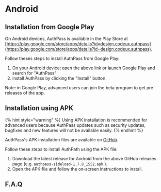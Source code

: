 # Android

## Installation from Google Play

On Android devices, AuthPass is available in the Play Store at [https://play.google.com/store/apps/details?id=design.codeux.authpass](https://play.google.com/store/apps/details?id=design.codeux.authpass).

Follow theses steps to install AuthPass from Google Play:

1. On your Android device: open the above link or launch Google Play and search for "AuthPass"
2. Install AuthPass by clicking the "Install" button.

Note: in Google Play, advanced users can join the beta program to get pre-releases of the app.

## Installation using APK

{% hint style="warning" %}
Using APK installation is recommended for advanced users because AuthPass updates such as security updates, bugfixes and new features will not be available easily.
{% endhint %}

AuthPass's APK installation files are available on [GitHub](https://github.com/authpass/authpass/releases).

Follow these steps to install AuthPath using the APK file:

1. Download the latest release for Android from the above GitHub releases page \(e.g.  `authpass-sideload-1.7.8_1552.apk` \).
2. Open the APK file and follow the on-screen instructions to install.

## F.A.Q



